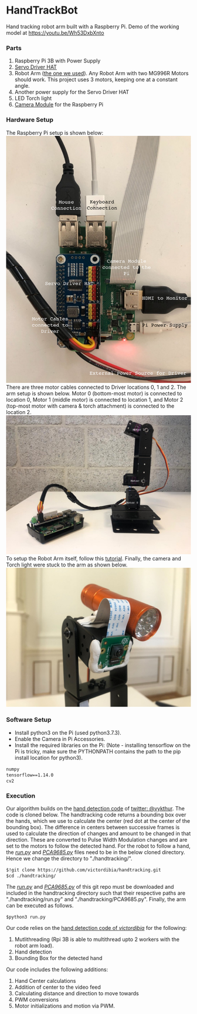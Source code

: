 # HandTrackBot
Hand tracking robot arm built with a Raspberry Pi. Demo of the working model at https://youtu.be/Wh53DxbXnto

### Parts
1. Raspberry Pi 3B with Power Supply
2. [Servo Driver HAT](https://www.waveshare.com/servo-driver-hat.htm)
3. Robot Arm ([the one we used](https://www.sossolutions.nl/dof-mechanische-robot-arm-met-6-servo-s?gclid=EAIaIQobChMI9IHWsp7b7gIVWeJ3Ch3g_gYiEAQYAiABEgKzefD_BwE)). Any Robot Arm with two MG996R Motors should work. This project uses 3 motors, keeping one at a constant angle.
4. Another power supply for the Servo Driver HAT
5. LED Torch light
6. [Camera Module](https://www.amazon.nl/Raspberry-Pi-RPI-CAM-V2-standaard-cameramodules/dp/B01ER2SKFS/ref=asc_df_B01ER2SKFS/?tag=nlshogostdde-21&linkCode=df0&hvadid=430579159351&hvpos=&hvnetw=g&hvrand=8058710735012825003&hvpone=&hvptwo=&hvqmt=&hvdev=c&hvdvcmdl=&hvlocint=&hvlocphy=1010740&hvtargid=pla-406302832745&psc=1) for the Raspberry Pi 

### Hardware Setup
The Raspberry Pi setup is shown below: 
![Raspberry Pi Setup](/images/pi_setup.png)
There are three motor cables connected to Driver locations 0, 1 and 2. The arm setup is shown below. Motor 0 (bottom-most motor) is connected to location 0, Motor 1 (middle motor) is connected to location 1, and Motor 2 (top-most motor with camera & torch attachment) is connected to the location 2.
![Robot arm Setup](/images/arm_setup.png)
To setup the Robot Arm itself, follow this [tutorial](https://youtu.be/GRNKYtz0jxQ).
Finally, the camera and Torch light were stuck to the arm as shown below.
![Light and Camera Setup](/images/light_cam_setup.png)

### Software Setup
- Install python3 on the Pi (used python3.7.3).
- Enable the Camera in Pi Accessories.
- Install the required libraries on the Pi: (Note - installing tensorflow on the Pi is tricky, make sure the PYTHONPATH contains the path to the pip install location for python3).
```
numpy
tensorflow==1.14.0
cv2
```

### Execution
Our algorithm builds on the [hand detection code](https://github.com/victordibia/handtracking.git) of [twitter: @vykthur](https://twitter.com/vykthur). The code is cloned below. The handtracking code returns a bounding box over the hands, which we use to calculate the center (red dot at the center of the bounding box). The difference in centers between successive frames is used to calculate the direction of changes and amount to be changed in that direction. These are converted to Pulse Width Modulation changes and are set to the motors to follow the detected hand. For the robot to follow a hand, the [<i>run.py</i>](https://github.com/noelvasanth/HandTrackBot/blob/main/run.py) and [<i>PCA9685.py</i>](https://github.com/noelvasanth/HandTrackBot/blob/main/PCA9685.py) files need to be in the below cloned directory. Hence we change the directory to "./handtracking/".
```
$!git clone https://github.com/victordibia/handtracking.git
$cd ./handtracking/
```

The [<i>run.py</i>](https://github.com/noelvasanth/HandTrackBot/blob/main/run.py) and [<i>PCA9685.py</i>](https://github.com/noelvasanth/HandTrackBot/blob/main/PCA9685.py) of this git repo must be downloaded and included in the handtracking directory such that their respective paths are "./handtracking/run.py" and "./handtracking/PCA9685.py". Finally, the arm can be executed as follows.
```
$python3 run.py
```
Our code relies on the [hand detection code of <i>victordibia</i>](https://github.com/victordibia/handtracking.git) for the following:
1. Mutlithreading (Rpi 3B is able to multithread upto 2 workers with the robot arm load).
2. Hand detection
3. Bounding Box for the detected hand

Our code includes the following additions:
1. Hand Center calculations
2. Addition of center to the video feed
3. Calculating distance and direction to move towards
4. PWM conversions 
5. Motor initializations and motion via PWM.
